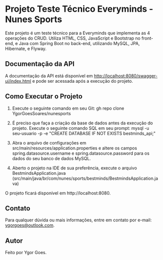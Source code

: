 # Projeto Teste Técnico Everyminds - Nunes Sports

Este projeto é um teste técnico para a Everyminds que implementa as 4 operações do CRUD. Utiliza HTML, CSS, JavaScript e Bootstrap no front-end, e Java com Spring Boot no back-end, utilizando MySQL, JPA, Hibernate, e Flyway.

## Documentação da API

A documentação da API está disponível em [http://localhost:8080/swagger-ui/index.html](http://localhost:8080/swagger-ui/index.html) e pode ser acessada após a execução do projeto.

## Como Executar o Projeto

1. Execute o seguinte comando em seu Git: 
gh repo clone YgorGoesSoares/nunesports

2. É preciso que faça a criação da base de dados antes da execução do projeto. Execute o seguinte comando SQL em seu prompt:
mysql -u seu-usuario -p -e "CREATE DATABASE IF NOT EXISTS bestminds_api;"

4. Abra o arquivo de configurações em src/main/resources/application.properties e altere os campos spring.datasource.username e spring.datasource.password para os dados do seu banco de dados MySQL.

5. Aberto o projeto na IDE de sua preferência, execute o arquivo BestmindsApplication.java (src/main/java/br/com/nunes/sports/bestminds/BestmindsApplication.java)

O projeto ficará disponível em http://localhost:8080.

## Contato
Para qualquer dúvida ou mais informações, entre em contato por e-mail: ygorgoes@outlook.com.

## Autor
Feito por Ygor Goes.
